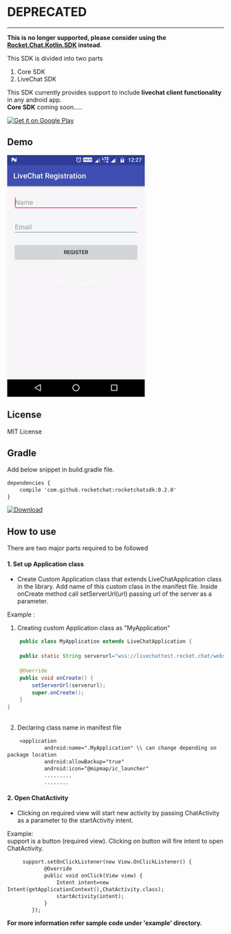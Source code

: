 # DEPRECATED
----------------------

**This is no longer supported, please consider using the [Rocket.Chat.Kotlin.SDK](https://github.com/RocketChat/Rocket.Chat.Kotlin.SDK) instead**.

<!--- Here are some features that SDK should provide
- Authentication in integration with native app username and password
- Sending and receiving messages, audio, video , document, images
- Listing out all subscribed channels and their types
- Local history of messages (this one needs to be determined)
- I think it would be more interesting if we provide pluggable UI componentz
- User can enable and disable the feature depending on his choice
- The user interface should have facility to synchronize with app theme, so that it should look as a part of native app
Feel free to add or edit the features :)
--->

This SDK is divided into two parts
1. Core SDK
2. LiveChat SDK

This SDK currently provides support to include <b> livechat client functionality </b> in any android app. </br>
**Core SDK** coming soon.....

<a href='https://play.google.com/store/apps/details?id=com.rocketchat.sdkdemo&pcampaignid=MKT-Other-global-all-co-prtnr-py-PartBadge-Mar2515-1'><img alt='Get it on Google Play' width="200" src='https://play.google.com/intl/en_us/badges/images/generic/en_badge_web_generic.png'/></a>

Demo
--------
<img src="https://github.com/RocketChat/Rocket.Chat.Android.SDK/blob/develop/recording/demo.gif" align="center" alt="LiveChat" width="320px" height="560px"/>

License
-------
MIT License

Gradle
------
Add below snippet in build.gradle file. 

```Gradle
dependencies {
    compile 'com.github.rocketchat:rocketchatsdk:0.2.0'
}
```

[ ![Download](https://api.bintray.com/packages/rocketchat/RocketChat-SDK/RocketChat-Android-SDK/images/download.svg) ](https://bintray.com/rocketchat/RocketChat-SDK/RocketChat-Android-SDK/_latestVersion)

How to use
-------------
There are two major parts required to be followed

#### 1. Set up Application class
- Create Custom Application class that extends LiveChatApplication class in the library. Add name of this custom class in the manifest file. Inside onCreate method call setServerUrl(url) passing url of the server as a parameter.

Example :
1. Creating custom Application class as "MyApplication"

```java
    public class MyApplication extends LiveChatApplication {

    public static String serverurl="wss://livechattest.rocket.chat/websocket";

    @Override
    public void onCreate() {
        setServerUrl(serverurl);
        super.onCreate();
    }
}
     
```
2. Declaring class name in manifest file
```
    <application
            android:name=".MyApplication" \\ can change depending on package location
            android:allowBackup="true"
            android:icon="@mipmap/ic_launcher"
            .........
            ........
```


#### 2. Open ChatActivity
- Clicking on required view will start new activity by passing ChatActivity as a parameter to the startActivity intent.

Example:<br>
support is a button (required view). Clicking on button will fire intent to open ChatActivity.

```
     support.setOnClickListener(new View.OnClickListener() {
            @Override
            public void onClick(View view) {
                Intent intent=new Intent(getApplicationContext(),ChatActivity.class);
                startActivity(intent);
            }
        });
```

<b>For more information refer sample code under 'example' directory. </b>




